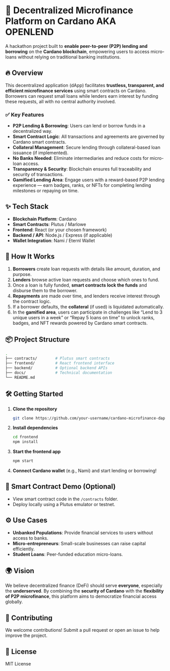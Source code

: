 # 💸 Decentralized Microfinance Platform on Cardano AKA OPENLEND

A hackathon project built to **enable peer-to-peer (P2P) lending and borrowing** on the **Cardano blockchain**, empowering users to access micro-loans without relying on traditional banking institutions.

## 🔥 Overview

This decentralized application (dApp) facilitates **trustless, transparent, and efficient microfinance services** using smart contracts on Cardano. Borrowers can request small loans while lenders earn interest by funding these requests, all with no central authority involved.

### ✅ Key Features

- **P2P Lending & Borrowing**: Users can lend or borrow funds in a decentralized way.
- **Smart Contract Logic**: All transactions and agreements are governed by Cardano smart contracts.
- **Collateral Management**: Secure lending through collateral-based loan issuance (if implemented).
- **No Banks Needed**: Eliminate intermediaries and reduce costs for micro-loan access.
- **Transparency & Security**: Blockchain ensures full traceability and security of transactions.
- **Gamified Lending Area**: Engage users with a reward-based P2P lending experience — earn badges, ranks, or NFTs for completing lending milestones or repaying on time.

## ✨ Tech Stack

- **Blockchain Platform**: Cardano
- **Smart Contracts**: Plutus / Marlowe
- **Frontend**: React (or your chosen framework)
- **Backend / API**: Node.js / Express (if applicable)
- **Wallet Integration**: Nami / Eternl Wallet

## 🧠 How It Works

1. **Borrowers** create loan requests with details like amount, duration, and purpose.
2. **Lenders** browse active loan requests and choose which ones to fund.
3. Once a loan is fully funded, **smart contracts lock the funds** and disburse them to the borrower.
4. **Repayments** are made over time, and lenders receive interest through the contract logic.
5. If a borrower defaults, the **collateral** (if used) is liquidated automatically.
6. In the **gamified area**, users can participate in challenges like “Lend to 3 unique users in a week” or “Repay 5 loans on time” to unlock ranks, badges, and NFT rewards powered by Cardano smart contracts.

## 📦 Project Structure

```bash
.
├── contracts/        # Plutus smart contracts
├── frontend/         # React frontend interface
├── backend/          # Optional backend APIs
├── docs/             # Technical documentation
└── README.md
```

## 🛠️ Getting Started

1. **Clone the repository**
   ```bash
   git clone https://github.com/your-username/cardano-microfinance-dapp.git
   ```

2. **Install dependencies**
   ```bash
   cd frontend
   npm install
   ```

3. **Start the frontend app**
   ```bash
   npm start
   ```

4. **Connect Cardano wallet** (e.g., Nami) and start lending or borrowing!

## 🔐 Smart Contract Demo (Optional)

- View smart contract code in the `/contracts` folder.
- Deploy locally using a Plutus emulator or testnet.

## ⚙️ Use Cases

- **Unbanked Populations**: Provide financial services to users without access to banks.
- **Micro-entrepreneurs**: Small-scale businesses can raise capital efficiently.
- **Student Loans**: Peer-funded education micro-loans.

## 🌍 Vision

We believe decentralized finance (DeFi) should serve **everyone**, especially the **underserved**. By combining the **security of Cardano** with the **flexibility of P2P microfinance**, this platform aims to democratize financial access globally.

## 🙌 Contributing

We welcome contributions! Submit a pull request or open an issue to help improve the project.

## 📄 License

MIT License
